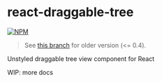 # react-draggable-tree

[![NPM](https://nodei.co/npm/react-draggable-tree.png)](https://nodei.co/npm/react-draggable-tree/)

> See [this branch](<(https://github.com/seanchas116/react-draggable-tree/tree/legacy)>) for older version (<= 0.4).

Unstyled draggable tree view component for React

WIP: more docs

